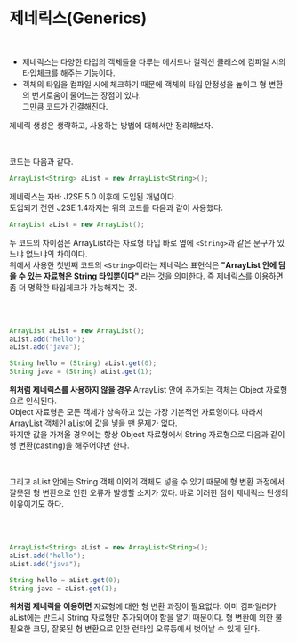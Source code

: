 # 제네릭스(Generics)
<br>

- 제네릭스는 다양한 타입의 객체들을 다루는 메서드나 컬렉션 클래스에 컴파일 시의 타입체크를 해주는 기능이다.    
- 객체의 타입을 컴파일 시에 체크하기 때문에 객체의 타입 안정성을 높이고 형 변환의 번거로움이 줄어드는 장점이 있다.    
그만큼 코드가 간결해진다. 
     
제네릭 생성은 생략하고, 사용하는 방법에 대해서만 정리해보자.

<br>

코드는 다음과 같다. 

```java
ArrayList<String> aList = new ArrayList<String>();
```

제네릭스는 자바 J2SE 5.0 이후에 도입된 개념이다.     
도입되기 전인 J2SE 1.4까지는 위의 코드를 다음과 같이 사용했다. 

```java
ArrayList aList = new ArrayList();
```

두 코드의 차이점은 ArrayList라는 자료형 타입 바로 옆에 `<String>`과 같은 문구가 있느냐 없느냐의 차이이다.     
위에서 사용한 첫번째 코드의 `<String>`이라는 제네릭스 표현식은 **"ArrayList 안에 담을 수 있는 자료형은 String 타입뿐이다"** 라는 것을 의미한다. 즉 제네릭스를 이용하면 좀 더 명확한 타입체크가 가능해지는 것. 

<br><br/>

```java
ArrayList aList = new ArrayList();
aList.add("hello");
aList.add("java");

String hello = (String) aList.get(0);
String java = (String) aList.get(1);
```

**위처럼 제네릭스를 사용하지 않을 경우** ArrayList 안에 추가되는 객체는 Object 자료형으로 인식된다.     
Object 자료형은 모든 객체가 상속하고 있는 가장 기본적인 자료형이다. 따라서 ArrayList 객체인 aList에 값을 넣을 땐 문제가 없다.     
하지만 값을 가져올 경우에는 항상 Object 자료형에서 String 자료형으로 다음과 같이 형 변환(casting)을 해주어야만 한다. 

<br>

그리고 aList 안에는 String 객체 이외의 객체도 넣을 수 있기 때문에 형 변환 과정에서 잘못된 형 변환으로 인한 오류가 발생할 소지가 있다. 바로 이러한 점이 제네릭스 탄생의 이유이기도 하다. 

<br><br/>

```java 
ArrayList<String> aList = new ArrayList<String>();
aList.add("hello");
aList.add("java");

String hello = aList.get(0);
String java = aList.get(1);
```
**위처럼 제네릭을 이용하면** 자료형에 대한 형 변환 과정이 필요없다. 이미 컴파일러가 aList에는 반드시 String 자료형만 추가되어야 함을 알기 때문이다. 형 변환에 의한 불필요한 코딩, 잘못된 형 변환으로 인한 런타임 오류등에서 벗어날 수 있게 된다. 

<br>
